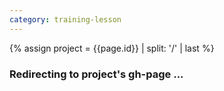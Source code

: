 ```yaml
---
category: training-lesson
---
```


{% assign project = {{page.id}} | split: '/' | last %}
<meta http-equiv="Refresh" content="1; url=http://sesync-ci.github.io/{{project}}"/>

### Redirecting to project's gh-page ...
